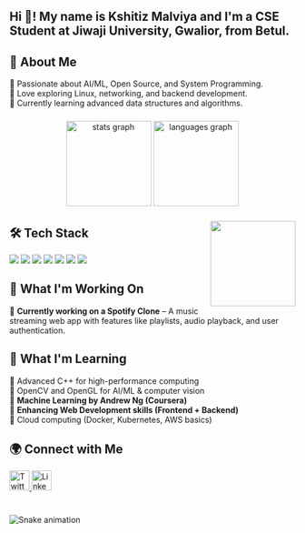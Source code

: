 <h2 align="left">Hi 👋! My name is Kshitiz Malviya and I'm a CSE Student at Jiwaji University, Gwalior, from Betul.</h2>

###

## 🌟 About Me  
🔹 Passionate about AI/ML, Open Source, and System Programming.  
🔹 Love exploring Linux, networking, and backend development.  
🔹 Currently learning advanced data structures and algorithms.  

###

<div align="center">
  <img src="https://github-readme-stats.vercel.app/api?username=Kshitiz-Malviya9020&hide_title=false&hide_rank=false&show_icons=true&include_all_commits=true&count_private=true&disable_animations=false&theme=tokyonight&locale=en&hide_border=false" height="150" alt="stats graph" />
  <img src="https://github-readme-stats.vercel.app/api/top-langs?username=Kshitiz-Malviya9020&locale=en&hide_title=false&layout=compact&card_width=320&langs_count=5&theme=tokyonight&hide_border=false" height="150" alt="languages graph" />
</div>

###

<img align="right" height="150" src="https://i.imgflip.com/65efzo.gif" />

###

## 🛠 Tech Stack  

<div align="left">
  <img src="https://img.shields.io/badge/C-00599C?style=for-the-badge&logo=c&logoColor=white" />
  <img src="https://img.shields.io/badge/C++-blue?style=for-the-badge&logo=c%2B%2B&logoColor=white" />
  <img src="https://img.shields.io/badge/Python-FFD43B?style=for-the-badge&logo=python&logoColor=blue" />
  <img src="https://img.shields.io/badge/Linux-FCC624?style=for-the-badge&logo=linux&logoColor=black" />
  <img src="https://img.shields.io/badge/Shell_Scripting-4EAA25?style=for-the-badge&logo=gnu-bash&logoColor=white" />
  <img src="https://img.shields.io/badge/Web_Development-FE7A16?style=for-the-badge&logo=html5&logoColor=white" />
  <img src="https://img.shields.io/badge/Machine_Learning-orange?style=for-the-badge&logo=tensorflow&logoColor=white" />
</div>

###

## 🚀 What I'm Working On  
🔹 **Currently working on a Spotify Clone** – A music streaming web app with features like playlists, audio playback, and user authentication.  

## 📖 What I'm Learning  
🔹 Advanced C++ for high-performance computing  
🔹 OpenCV and OpenGL for AI/ML & computer vision  
🔹 **Machine Learning by Andrew Ng (Coursera)**  
🔹 **Enhancing Web Development skills (Frontend + Backend)**  
🔹 Cloud computing (Docker, Kubernetes, AWS basics)  

###

## 🌍 Connect with Me  
<div align="left">
  <a href="https://x.com/KshitizMalviya1" target="_blank">
    <img src="https://img.shields.io/badge/Twitter-1DA1F2?style=for-the-badge&logo=twitter&logoColor=white" height="35" alt="Twitter logo" />
  </a>
  <a href="https://www.linkedin.com/in/kshitiz-malviya-47b940339" target="_blank">
    <img src="https://img.shields.io/badge/LinkedIn-0077B5?style=for-the-badge&logo=linkedin&logoColor=white" height="35" alt="LinkedIn logo" />
  </a>
</div>

###

<br clear="both">

<img src="https://github.com/Kshitiz-Malviya9020/Kshitiz-Malviya9020/blob/output/github-contribution-grid-snake.svg" alt="Snake animation" />

###

